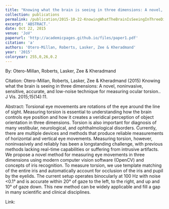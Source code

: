 ```yaml
---
title: "Knowing what the brain is seeing in three dimensions: A novel, noninvasive, sensitive, accurate, and low-noise technique for measuring ocular torsion."
collection: publications
permalink: /publication/2015-10-22-KnowingWhatTheBrainIsSeeingInThreeDimensions_ANovel_Noninvasive
excerpt: 'ABSTRACT.'
date: Oct 22, 2015
venue: 'JoV'
paperurl: 'http://academicpages.github.io/files/paper1.pdf'
citation: 'a'
authors: 'Otero-Millan, Roberts, Lasker, Zee & Kheradmand'
year: '2015'
coloryear: 255,0,26,0.2
---
```


By: Otero-Millan, Roberts, Lasker, Zee & Kheradmand

Citation: Otero-Millan, Roberts, Lasker, Zee & Kheradmand (2015) Knowing what the brain is seeing in three dimensions: A novel, noninvasive, sensitive, accurate, and low-noise technique for measuring ocular torsion.. J Vis. 2015;15(14):11. 

Abstract: Torsional eye movements are rotations of the eye around the line of sight. Measuring torsion is essential to understanding how the brain controls eye position and how it creates a veridical perception of object orientation in three dimensions. Torsion is also important for diagnosis of many vestibular, neurological, and ophthalmological disorders. Currently, there are multiple devices and methods that produce reliable measurements of horizontal and vertical eye movements. Measuring torsion, however, noninvasively and reliably has been a longstanding challenge, with previous methods lacking real-time capabilities or suffering from intrusive artifacts. We propose a novel method for measuring eye movements in three dimensions using modern computer vision software (OpenCV) and concepts of iris recognition. To measure torsion, we use template matching of the entire iris and automatically account for occlusion of the iris and pupil by the eyelids. The current setup operates binocularly at 100 Hz with noise <0.1° and is accurate within 20° of gaze to the left, to the right, and up and 10° of gaze down. This new method can be widely applicable and fill a gap in many scientific and clinical disciplines.

Link: 
